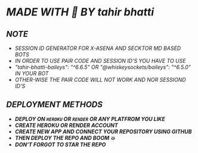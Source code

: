 # *MADE WITH 🤍 BY tahir bhatti*


## *NOTE*
- *SESSION ID GENERATOR FOR X-ASENA AND SECKTOR MD BASED BOTS*
- *IN ORDER TO USE PAIR CODE AND SESSION ID'S YOU HAVE TO USE*
- *"tahir-bhatti-baileys": "^6.6.5" OR "@whiskeysockets/baileys": "^6.5.0" IN YOUR BOT*
- *OTHER-WISE THE PAIR CODE WILL NOT WORK AND NOR SESSIOND ID'S*


## *DEPLOYMENT METHODS*
- ***DEPLOY ON `HEROKU` OR `RENDER` OR ANY PLATFROM YOU LIKE***
- ***CREATE HEROKU OR RENDER ACCOUNT***
- ***CREATE NEW APP AND CONNECT YOUR REPOSITORY USING GITHUB***
- ***THEN DEPLOY THE REPO AND BOOM 💥***
- ***DON'T FORGOT TO STAR THE REPO***
